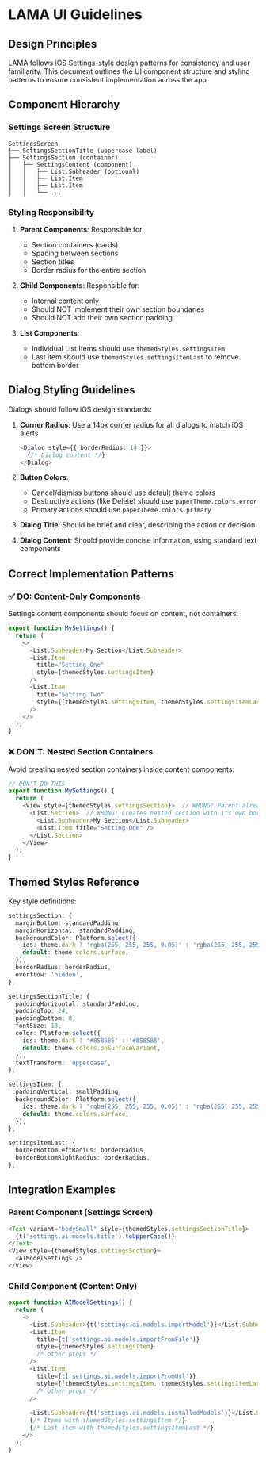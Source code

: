 # LAMA UI Guidelines

## Design Principles

LAMA follows iOS Settings-style design patterns for consistency and user familiarity. This document outlines the UI component structure and styling patterns to ensure consistent implementation across the app.

## Component Hierarchy

### Settings Screen Structure

```
SettingsScreen
├── SettingsSectionTitle (uppercase label)
├── SettingsSection (container)
│   ├── SettingsContent (component)
│   │   ├── List.Subheader (optional)
│   │   ├── List.Item
│   │   ├── List.Item
│   │   └── ...
```

### Styling Responsibility

1. **Parent Components**: Responsible for:
   - Section containers (cards)
   - Spacing between sections
   - Section titles
   - Border radius for the entire section

2. **Child Components**: Responsible for:
   - Internal content only
   - Should NOT implement their own section boundaries
   - Should NOT add their own section padding

3. **List Components**: 
   - Individual List.Items should use `themedStyles.settingsItem`
   - Last item should use `themedStyles.settingsItemLast` to remove bottom border

## Dialog Styling Guidelines

Dialogs should follow iOS design standards:

1. **Corner Radius**: Use a 14px corner radius for all dialogs to match iOS alerts
   ```typescript
   <Dialog style={{ borderRadius: 14 }}>
     {/* Dialog content */}
   </Dialog>
   ```

2. **Button Colors**:
   - Cancel/dismiss buttons should use default theme colors
   - Destructive actions (like Delete) should use `paperTheme.colors.error`
   - Primary actions should use `paperTheme.colors.primary`

3. **Dialog Title**: Should be brief and clear, describing the action or decision

4. **Dialog Content**: Should provide concise information, using standard text components

## Correct Implementation Patterns

### ✅ DO: Content-Only Components

Settings content components should focus on content, not containers:

```typescript
export function MySettings() {
  return (
    <>
      <List.Subheader>My Section</List.Subheader>
      <List.Item 
        title="Setting One"
        style={themedStyles.settingsItem}
      />
      <List.Item 
        title="Setting Two"
        style={[themedStyles.settingsItem, themedStyles.settingsItemLast]} 
      />
    </>
  );
}
```

### ❌ DON'T: Nested Section Containers

Avoid creating nested section containers inside content components:

```typescript
// DON'T DO THIS
export function MySettings() {
  return (
    <View style={themedStyles.settingsSection}>  // WRONG! Parent already provides this
      <List.Section>  // WRONG! Creates nested section with its own borders/dividers
        <List.Subheader>My Section</List.Subheader>
        <List.Item title="Setting One" />
      </List.Section>
    </View>
  );
}
```

## Themed Styles Reference

Key style definitions:

```typescript
settingsSection: {
  marginBottom: standardPadding,
  marginHorizontal: standardPadding,
  backgroundColor: Platform.select({
    ios: theme.dark ? 'rgba(255, 255, 255, 0.05)' : 'rgba(255, 255, 255, 1)',
    default: theme.colors.surface,
  }),
  borderRadius: borderRadius,
  overflow: 'hidden',
},

settingsSectionTitle: {
  paddingHorizontal: standardPadding,
  paddingTop: 24,
  paddingBottom: 8,
  fontSize: 13,
  color: Platform.select({
    ios: theme.dark ? '#858585' : '#858585',
    default: theme.colors.onSurfaceVariant,
  }),
  textTransform: 'uppercase',
},

settingsItem: {
  paddingVertical: smallPadding,
  backgroundColor: Platform.select({
    ios: theme.dark ? 'rgba(255, 255, 255, 0.05)' : 'rgba(255, 255, 255, 1)',
    default: theme.colors.surface,
  }),
},

settingsItemLast: {
  borderBottomLeftRadius: borderRadius,
  borderBottomRightRadius: borderRadius,
},
```

## Integration Examples

### Parent Component (Settings Screen)

```typescript
<Text variant="bodySmall" style={themedStyles.settingsSectionTitle}>
  {t('settings.ai.models.title').toUpperCase()}
</Text>
<View style={themedStyles.settingsSection}>
  <AIModelSettings />
</View>
```

### Child Component (Content Only)

```typescript
export function AIModelSettings() {
  return (
    <>
      <List.Subheader>{t('settings.ai.models.importModel')}</List.Subheader>
      <List.Item
        title={t('settings.ai.models.importFromFile')}
        style={themedStyles.settingsItem}
        /* other props */
      />
      <List.Item
        title={t('settings.ai.models.importFromUrl')}
        style={[themedStyles.settingsItem, themedStyles.settingsItemLast]}
        /* other props */
      />
      
      <List.Subheader>{t('settings.ai.models.installedModels')}</List.Subheader>
      {/* Items with themedStyles.settingsItem */}
      {/* Last item with themedStyles.settingsItemLast */}
    </>
  );
}
``` 
